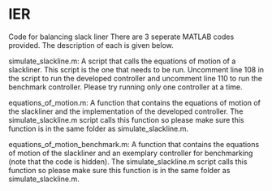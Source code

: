 # IER
Code for balancing slack liner
There are 3 seperate MATLAB codes provided. The description of each is given below.


simulate_slackline.m:
A script that calls the equations of motion of a slackliner. This script is the one that needs to be run. Uncomment line 108 in the script to run the developed controller and uncomment line 110 to run the benchmark controller. 
Please try running only one controller at a time.

equations_of_motion.m:
A function that contains the equations of motion of the slackliner and the implementation of the developed controller. The simulate_slackline.m script calls this function so please make sure this function is in the same folder as simulate_slackline.m.

equations_of_motion_benchmark.m:
A function that contains the equations of motion of the slackliner and an exemplary controller for benchmarking (note that the code is hidden). The simulate_slackline.m script calls this function so please make sure this function is in the same folder as simulate_slackline.m.
